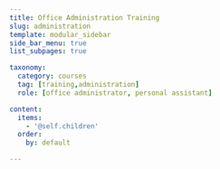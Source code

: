 ```yaml
---
title: Office Administration Training
slug: administration
template: modular_sidebar
side_bar_menu: true
list_subpages: true

taxonomy:
  category: courses
  tag: [training,administration]
  role: [office administrator, personal assistant]

content:
  items:
    - '@self.children'
  order:
    by: default

---
```

